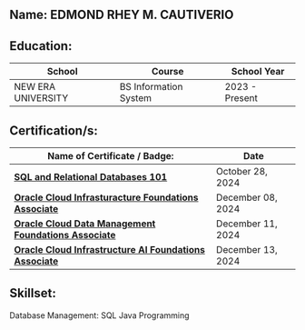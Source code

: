 Name: **EDMOND RHEY M. CAUTIVERIO**
----------------------------------------------------------
Education:
------------------------------------------------------------
| School | Course | School Year |
| ------ | ------ | ------------ |
| NEW ERA UNIVERSITY | BS Information System | 2023 - Present |

Certification/s:
-----------------------------------------------------------------------
| Name of Certificate / Badge:             | Date |
|-------------------------------   | -------------------------------------------------------------------------------------------------- |
| [**SQL and Relational Databases 101**](https://courses.cognitiveclass.ai/certificates/f6a3922d008b412e8b4bd6905e9e7575) | October 28, 2024
| [**Oracle Cloud Infrasturacture Foundations Associate**](https://catalog-education.oracle.com/ords/certview/sharebadge?id=E490C9DCA7DF6F9A6ECBB1798633A471476464B93546DE2A0BAED0DE0373BFB2) | December 08, 2024
| [**Oracle Cloud Data Management Foundations Associate**](https://catalog-education.oracle.com/ords/certview/sharebadge?id=E490C9DCA7DF6F9A6ECBB1798633A471E6EC68C2D9FAE998CCE04E1DC7E5A5A2) | December 11, 2024 |
| [**Oracle Cloud Infrastructure AI Foundations Associate**](https://catalog-education.oracle.com/ords/certview/sharebadge?id=D62C90FFAEE82D429F1E5E9C5D0EA511B7BAAE12AAB01A5B99945F1F77579CCB) | December 13, 2024 |

Skillset:
------------------------------------------------------------------------------------------------------
Database Management: SQL
Java Programming

